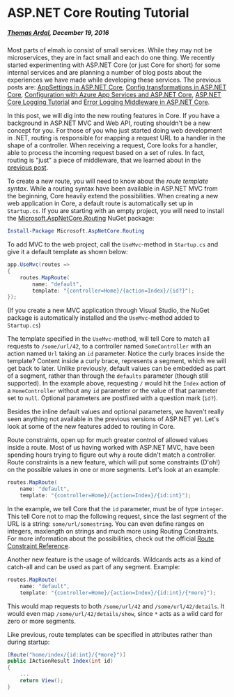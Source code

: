 # ASP.NET Core Routing Tutorial##### [Thomas Ardal](http://elmah.io/about/), December 19, 2016Most parts of elmah.io consist of small services. While they may not be microservices, they are in fact small and each do one thing. We recently started experimenting with ASP.NET Core (or just Core for short) for some internal services and are planning a number of blog posts about the experiences we have made while developing these services. The previous posts are: [AppSettings in ASP.NET Core](appsettings-in-aspnetcore.md), [Config transformations in ASP.NET Core](config-transformations-in-aspnetcore.md), [Configuration with Azure App Services and ASP.NET Core](configuration-with-azure-app-services-and-aspnetcore.md), [ASP.NET Core Logging Tutorial](aspnetcore-logging-tutorial.md) and [Error Logging Middleware in ASP.NET Core](error-logging-middleware-in-aspnetcore.md).In this post, we will dig into the new routing features in Core. If you have a background in ASP.NET MVC and Web API, routing shouldn't be a new concept for you. For those of you who just started doing web development in .NET, routing is responsible for mapping a request URL to a handler in the shape of a controller. When receiving a request, Core looks for a handler, able to process the incoming request based on a set of rules. In fact, routing is "just" a piece of middleware, that we learned about in the [previous post](error-logging-middleware-in-aspnetcore.md).To create a new route, you will need to know about the _route template syntax_. While a routing syntax have been available in ASP.NET MVC from the beginning, Core heavily extend the possibilities. When creating a new web application in Core, a default route is automatically set up in `Startup.cs`. If you are starting with an empty project, you will need to install the [Microsoft.AspNetCore.Routing](https://www.nuget.org/packages/Microsoft.AspNetCore.Routing/) NuGet package:```powershellInstall-Package Microsoft.AspNetCore.Routing```To add MVC to the web project, call the `UseMvc`-method in `Startup.cs` and give it a default template as shown below:```csharpapp.UseMvc(routes =>{    routes.MapRoute(        name: "default",        template: "{controller=Home}/{action=Index}/{id?}");});```(If you create a new MVC application through Visual Studio, the NuGet package is automatically installed and the `UseMvc`-method added to `Startup.cs`)The template specified in the `UseMvc`-method, will tell Core to match all requests to `/some/url/42`, to a controller named `SomeController` with an action named `Url` taking an `id` parameter. Notice the curly braces inside the template? Content inside a curly brace, represents a segment, which we will get back to later. Unlike previously, default values can be embedded as part of a segment, rather than through the `defaults` parameter (though still supported). In the example above, requesting `/` would hit the `Index` action of a `HomeController` without any `id` parameter or the value of that parameter set to `null`. Optional parameters are postfixed with a question mark (`id?`).Besides the inline default values and optional parameters, we haven't really seen anything not available in the previous versions of ASP.NET yet. Let's look at some of the new features added to routing in Core.Route constraints, open up for much greater control of allowed values inside a route. Most of us having worked with ASP.NET MVC, have been spending hours trying to figure out why a route didn't match a controller. Route constraints is a new feature, which will put some constraints (D'oh!) on the possible values in one or more segments. Let's look at an example:```csharproutes.MapRoute(    name: "default",    template: "{controller=Home}/{action=Index}/{id:int}");```In the example, we tell Core that the `id` parameter, must be of type `integer`. This tell Core not to map the following request, since the last segment of the URL is a string: `some/url/somestring`. You can even define ranges on integers, maxlength on strings and much more using Routing Constraints. For more information about the possibilities, check out the official [Route Constraint Reference](https://docs.microsoft.com/en-us/aspnet/core/fundamentals/routing#route-constraint-reference).Another new feature is the usage of wildcards. Wildcards acts as a kind of catch-all and can be used as part of any segment. Example:```csharproutes.MapRoute(    name: "default",    template: "{controller=Home}/{action=Index}/{id:int}/{*more}");```This would map requests to both `/some/url/42` and `/some/url/42/details`. It would even map `/some/url/42/details/show`, since `*` acts as a wild card for zero or more segments.Like previous, route templates can be specified in attributes rather than during startup:```csharp[Route("home/index/{id:int}/{*more}")]public IActionResult Index(int id){    ...    return View();}```